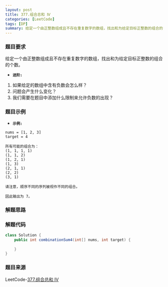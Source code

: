 ```yaml
---
layout: post
title: 377.组合总和 Ⅳ
categories: [LeetCode]
tags: [DP]
summary: 给定一个由正整数组成且不存在重复数字的数组，找出和为给定目标正整数的组合的个数。
---
```


### 题目要求
给定一个由正整数组成且不存在重复数字的数组，找出和为给定目标正整数的组合的个数。

- **`进阶:`**  
1. 如果给定的数组中含有负数会怎么样？
1. 问题会产生什么变化？
1. 我们需要在题目中添加什么限制来允许负数的出现？

### 题目示例
- **`示例:`**  
```
nums = [1, 2, 3]
target = 4

所有可能的组合为：
(1, 1, 1, 1)
(1, 1, 2)
(1, 2, 1)
(1, 3)
(2, 1, 1)
(2, 2)
(3, 1)

请注意，顺序不同的序列被视作不同的组合。

因此输出为 7。
```


### 解题思路



### 解题代码
```java
class Solution {
    public int combinationSum4(int[] nums, int target) {
        
    }
}
```



### 题目来源
LeetCode-[377.组合总和 Ⅳ](https://leetcode-cn.com/problems/combination-sum-iv/)
